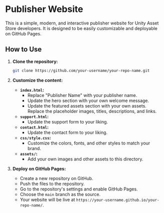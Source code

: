 # Publisher Website

This is a simple, modern, and interactive publisher website for Unity Asset Store developers. It is designed to be easily customizable and deployable on GitHub Pages.

## How to Use

1.  **Clone the repository:**
    ```bash
    git clone https://github.com/your-username/your-repo-name.git
    ```

2.  **Customize the content:**
    *   **`index.html`:**
        *   Replace "Publisher Name" with your publisher name.
        *   Update the hero section with your own welcome message.
        *   Update the featured assets section with your own assets. Replace the placeholder images, titles, descriptions, and links.
    *   **`support.html`:**
        *   Update the support form to your liking.
    *   **`contact.html`:**
        *   Update the contact form to your liking.
    *   **`css/style.css`:**
        *   Customize the colors, fonts, and other styles to match your brand.
    *   **`assets/`:**
        *   Add your own images and other assets to this directory.

3.  **Deploy on GitHub Pages:**
    *   Create a new repository on GitHub.
    *   Push the files to the repository.
    *   Go to the repository's settings and enable GitHub Pages.
    *   Choose the `main` branch as the source.
    *   Your website will be live at `https://your-username.github.io/your-repo-name/`.
